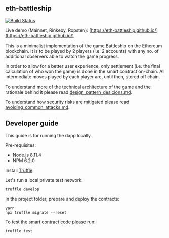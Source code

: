 ## eth-battleship

[![Build Status](https://travis-ci.org/eth-battleship/eth-battleship.github.io.svg?branch=source)](https://travis-ci.org/eth-battleship/eth-battleship.github.io)

Live demo (Mainnet, Rinkeby, Ropsten): [https://eth-battleship.github.io/](https://eth-battleship.github.io/)

This is a minimalist implementation of the game Battleship on the Ethereum blockchain.
It is to be played by 2 players (i.e. 2 accounts) with any no. of additional observers
able to watch the game progress.

In order to allow for a better user experience, only settlement (i.e. the final
  calculation of who won the game) is done in the smart contract on-chain. All
  intermediate moves played by each player are, until then, stored off chain.

To understand more of the technical architecture of the game and the rationale
behind it please read [design_pattern_desicions.md](design_pattern_desicions.md).

To understand how security risks are mitigated please read [avoiding_common_attacks.md](avoiding_common_attacks.md).

## Developer guide

This guide is for running the dapp locally.

Pre-requisites:

* Node.js 8.11.4
* NPM 6.2.0


Install [Truffle](https://truffleframework.com/docs/getting_started/installation):

Let's run a local private test network:

```
truffle develop
```

In the project folder, prepare and deploy the contracts:

```shell
yarn
npx truffle migrate --reset
```

To test the smart contract code please run:

```shell
truffle test
```
